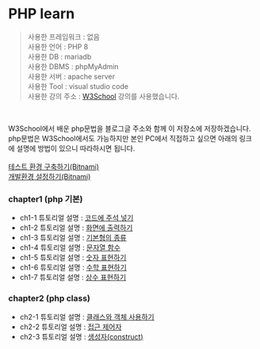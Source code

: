 # PHP learn

>사용한 프레임워크 : 없음<br>
>사용한 언어 : PHP 8<br>
>사용한 DB : mariadb<br>
>사용한 DBMS : phpMyAdmin<br>
>사용한 서버 : apache server<br>
>사용한 Tool : visual studio code<br>
>사용한 강의 주소 : <a href="https://www.w3schools.com/php/php_ref_overview.asp">W3School</a> 강의를 사용했습니다.<br>
<br>

W3School에서 배운 php문법을 블로그글 주소와 함께 이 저장소에 저장하겠습니다. <br>
php문법은 W3School에서도 가능하지만 본인 PC에서 직접하고 싶으면 아래의 링크에 설명에 방법이 있으니 따라하시면 됩니다.<br><br>
<a href="https://juniorprogram.tistory.com/70">테스트 환경 구축하기(Bitnami)</a><br>
<a href="https://juniorprogram.tistory.com/71">개발환경 설정하기(Bitnami)</a><br>

### chapter1 (php 기본)
  * ch1-1 튜토리얼 설명 : <a href="https://juniorprogram.tistory.com/72">코드에 주석 넣기</a>
  * ch1-2 튜토리얼 설명 : <a href="https://juniorprogram.tistory.com/74">화면에 출력하기</a>
  * ch1-3 튜토리얼 설명 : <a href="https://juniorprogram.tistory.com/77">기본형의 종류</a>
  * ch1-4 튜토리얼 설명 : <a href="https://juniorprogram.tistory.com/79">문자열 함수</a>
  * ch1-5 튜토리얼 설명 : <a href="https://juniorprogram.tistory.com/82">숫자 표현하기</a>
  * ch1-6 튜토리얼 설명 : <a href="https://juniorprogram.tistory.com/84">수학 표현하기</a>
  * ch1-7 튜토리얼 설명 : <a href="https://juniorprogram.tistory.com/86">상수 표현하기</a>

### chapter2 (php class)
  * ch2-1 튜토리얼 설명 : <a href="https://juniorprogram.tistory.com/96">클래스와 객체 사용하기</a>
  * ch2-2 튜토리얼 설명 : <a href="https://juniorprogram.tistory.com/97">접근 제어자</a>
  * ch2-3 튜토리얼 설명 : <a href="https://juniorprogram.tistory.com/109">생성자(construct)</a>
